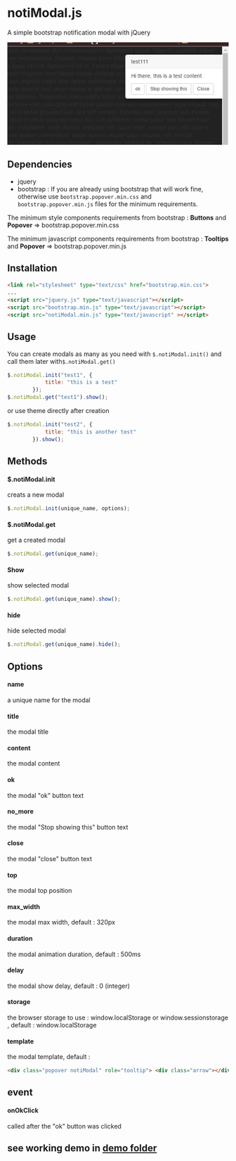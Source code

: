 # notiModal.js
A simple bootstrap notification modal with jQuery

![demo screenshot](/demo.jpg?raw=true "demo screenshot")

## Dependencies
- jquery
- bootstrap : If you are already using bootstrap that will work fine, otherwise use ``bootstrap.popover.min.css`` and ``bootstrap.popover.min.js`` files for the minimum requirements.

The minimum style components requirements from bootstrap : **Buttons** and **Popover**  =>  bootstrap.popover.min.css

The minimum javascript components requirements from bootstrap : **Tooltips** and **Popover** =>  bootstrap.popover.min.js


## Installation
```html
<link rel="stylesheet" type="text/css" href="bootstrap.min.css">
...
<script src="jquery.js" type="text/javascript"></script>
<script src="bootstrap.min.js" type="text/javascript"></script>
<script src="notiModal.min.js" type="text/javascript" ></script>
```
## Usage
You can create modals as many as you need with ``$.notiModal.init()`` and call them later with``$.notiModal.get()``
```javascript
$.notiModal.init("test1", {
            title: "this is a test"
        });
$.notiModal.get("test1").show();
```
or use theme directly after creation 
```javascript
$.notiModal.init("test2", {
            title: "this is another test"
        }).show();
```
## Methods
#### $.notiModal.init

creats a new modal 
```javascript
$.notiModal.init(unique_name, options);
```
#### $.notiModal.get

get a created modal
```javascript
$.notiModal.get(unique_name);
```
#### Show

show selected modal
```javascript
$.notiModal.get(unique_name).show();
```
#### hide

hide selected modal
```javascript
$.notiModal.get(unique_name).hide();
```
## Options

#### name
a unique name for the modal
#### title
the modal title
#### content
the modal content
#### ok
the modal "ok" button text 
#### no_more
the modal "Stop showing this" button text 
#### close
the modal "close" button text 
#### top
the modal top position
#### max_width
the modal max width, default : 320px
#### duration
the modal animation duration, default : 500ms
#### delay
the modal show delay, default : 0 (integer)
#### storage
the browser storage to use : window.localStorage or window.sessionstorage , default : window.localStorage
#### template
the modal template, default :
```html
<div class="popover notiModal" role="tooltip"> <div class="arrow"></div> <h3 class="popover-title">{{title}}</h3> <div class="popover-content">{{content}}</div> <div class="popover-navigation"> <button class="btn btn-sm btn-default" data-role="ok">{{ok}}</button> <button class="btn btn-sm btn-default" data-role="no_more">{{no_more}}r</button> <button class="btn btn-sm btn-default" data-role="close">{{close}}</button> </div> </div>
```
## event
#### onOkClick
called after the "ok" button was clicked

## see working demo in [demo folder](/demo)
